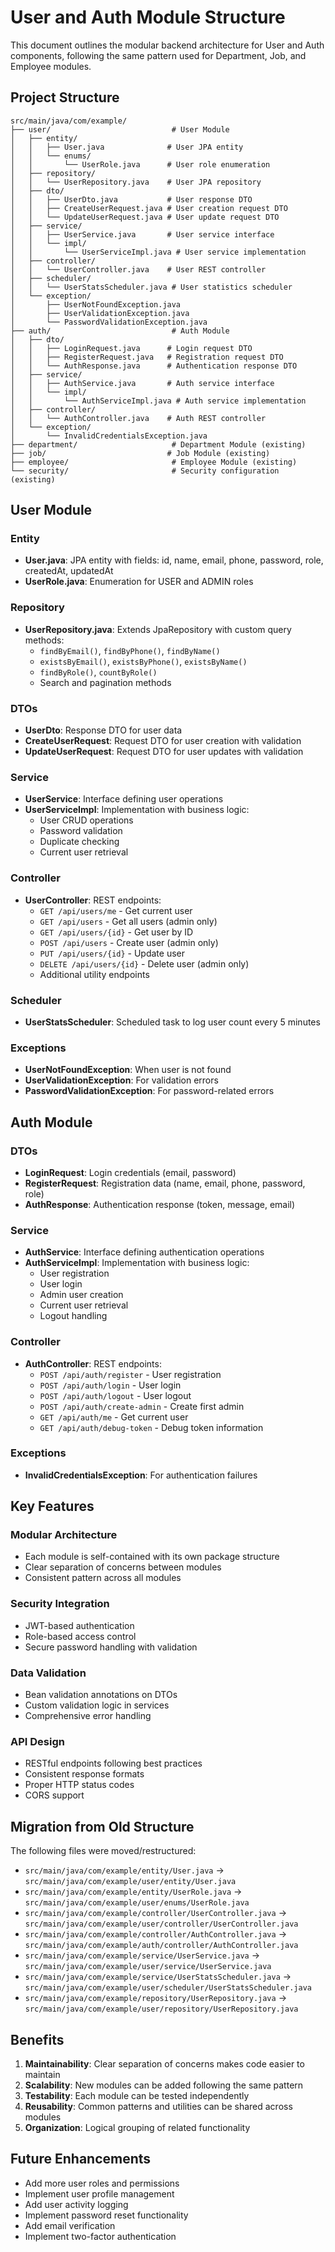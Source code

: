 # User and Auth Module Structure

This document outlines the modular backend architecture for User and Auth components, following the same pattern used for Department, Job, and Employee modules.

## Project Structure

```
src/main/java/com/example/
├── user/                           # User Module
│   ├── entity/
│   │   ├── User.java              # User JPA entity
│   │   └── enums/
│   │       └── UserRole.java      # User role enumeration
│   ├── repository/
│   │   └── UserRepository.java    # User JPA repository
│   ├── dto/
│   │   ├── UserDto.java           # User response DTO
│   │   ├── CreateUserRequest.java # User creation request DTO
│   │   └── UpdateUserRequest.java # User update request DTO
│   ├── service/
│   │   ├── UserService.java       # User service interface
│   │   └── impl/
│   │       └── UserServiceImpl.java # User service implementation
│   ├── controller/
│   │   └── UserController.java    # User REST controller
│   ├── scheduler/
│   │   └── UserStatsScheduler.java # User statistics scheduler
│   └── exception/
│       ├── UserNotFoundException.java
│       ├── UserValidationException.java
│       └── PasswordValidationException.java
├── auth/                           # Auth Module
│   ├── dto/
│   │   ├── LoginRequest.java      # Login request DTO
│   │   ├── RegisterRequest.java   # Registration request DTO
│   │   └── AuthResponse.java      # Authentication response DTO
│   ├── service/
│   │   ├── AuthService.java       # Auth service interface
│   │   └── impl/
│   │       └── AuthServiceImpl.java # Auth service implementation
│   ├── controller/
│   │   └── AuthController.java    # Auth REST controller
│   └── exception/
│       └── InvalidCredentialsException.java
├── department/                     # Department Module (existing)
├── job/                           # Job Module (existing)
├── employee/                       # Employee Module (existing)
└── security/                       # Security configuration (existing)
```

## User Module

### Entity

- **User.java**: JPA entity with fields: id, name, email, phone, password, role, createdAt, updatedAt
- **UserRole.java**: Enumeration for USER and ADMIN roles

### Repository

- **UserRepository.java**: Extends JpaRepository with custom query methods:
  - `findByEmail()`, `findByPhone()`, `findByName()`
  - `existsByEmail()`, `existsByPhone()`, `existsByName()`
  - `findByRole()`, `countByRole()`
  - Search and pagination methods

### DTOs

- **UserDto**: Response DTO for user data
- **CreateUserRequest**: Request DTO for user creation with validation
- **UpdateUserRequest**: Request DTO for user updates with validation

### Service

- **UserService**: Interface defining user operations
- **UserServiceImpl**: Implementation with business logic:
  - User CRUD operations
  - Password validation
  - Duplicate checking
  - Current user retrieval

### Controller

- **UserController**: REST endpoints:
  - `GET /api/users/me` - Get current user
  - `GET /api/users` - Get all users (admin only)
  - `GET /api/users/{id}` - Get user by ID
  - `POST /api/users` - Create user (admin only)
  - `PUT /api/users/{id}` - Update user
  - `DELETE /api/users/{id}` - Delete user (admin only)
  - Additional utility endpoints

### Scheduler

- **UserStatsScheduler**: Scheduled task to log user count every 5 minutes

### Exceptions

- **UserNotFoundException**: When user is not found
- **UserValidationException**: For validation errors
- **PasswordValidationException**: For password-related errors

## Auth Module

### DTOs

- **LoginRequest**: Login credentials (email, password)
- **RegisterRequest**: Registration data (name, email, phone, password, role)
- **AuthResponse**: Authentication response (token, message, email)

### Service

- **AuthService**: Interface defining authentication operations
- **AuthServiceImpl**: Implementation with business logic:
  - User registration
  - User login
  - Admin user creation
  - Current user retrieval
  - Logout handling

### Controller

- **AuthController**: REST endpoints:
  - `POST /api/auth/register` - User registration
  - `POST /api/auth/login` - User login
  - `POST /api/auth/logout` - User logout
  - `POST /api/auth/create-admin` - Create first admin
  - `GET /api/auth/me` - Get current user
  - `GET /api/auth/debug-token` - Debug token information

### Exceptions

- **InvalidCredentialsException**: For authentication failures

## Key Features

### Modular Architecture

- Each module is self-contained with its own package structure
- Clear separation of concerns between modules
- Consistent pattern across all modules

### Security Integration

- JWT-based authentication
- Role-based access control
- Secure password handling with validation

### Data Validation

- Bean validation annotations on DTOs
- Custom validation logic in services
- Comprehensive error handling

### API Design

- RESTful endpoints following best practices
- Consistent response formats
- Proper HTTP status codes
- CORS support

## Migration from Old Structure

The following files were moved/restructured:

- `src/main/java/com/example/entity/User.java` → `src/main/java/com/example/user/entity/User.java`
- `src/main/java/com/example/entity/UserRole.java` → `src/main/java/com/example/user/enums/UserRole.java`
- `src/main/java/com/example/controller/UserController.java` → `src/main/java/com/example/user/controller/UserController.java`
- `src/main/java/com/example/controller/AuthController.java` → `src/main/java/com/example/auth/controller/AuthController.java`
- `src/main/java/com/example/service/UserService.java` → `src/main/java/com/example/user/service/UserService.java`
- `src/main/java/com/example/service/UserStatsScheduler.java` → `src/main/java/com/example/user/scheduler/UserStatsScheduler.java`
- `src/main/java/com/example/repository/UserRepository.java` → `src/main/java/com/example/user/repository/UserRepository.java`

## Benefits

1. **Maintainability**: Clear separation of concerns makes code easier to maintain
2. **Scalability**: New modules can be added following the same pattern
3. **Testability**: Each module can be tested independently
4. **Reusability**: Common patterns and utilities can be shared across modules
5. **Organization**: Logical grouping of related functionality

## Future Enhancements

- Add more user roles and permissions
- Implement user profile management
- Add user activity logging
- Implement password reset functionality
- Add email verification
- Implement two-factor authentication

